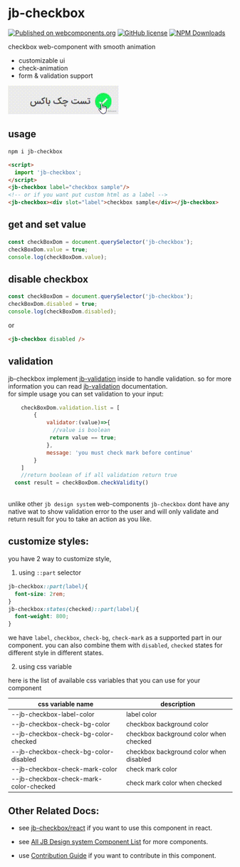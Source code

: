 # jb-checkbox

[![Published on webcomponents.org](https://img.shields.io/badge/webcomponents.org-published-blue.svg)](https://www.webcomponents.org/element/jb-checkbox)
[![GitHub license](https://img.shields.io/badge/license-MIT-brightgreen.svg)](https://raw.githubusercontent.com/javadbat/jb-checkbox/main/LICENSE)
[![NPM Downloads](https://img.shields.io/npm/dw/jb-checkbox)](https://www.npmjs.com/package/jb-checkbox)

checkbox web-component with smooth animation

- customizable ui
- check-animation
- form & validation support

![demo](demo-gif.gif)

## usage

```terminal
npm i jb-checkbox
```

```HTML
<script>
  import 'jb-checkbox';
</script>
<jb-checkbox label="checkbox sample"/>
<!-- or if you want put custom html as a label -->
<jb-checkbox><div slot="label">checkbox sample</div></jb-checkbox>
```
## get and set value

```javascript
const checkBoxDom = document.querySelector('jb-checkbox');
checkBoxDom.value = true;
console.log(checkBoxDom.value);
```
## disable checkbox

```javascript
const checkBoxDom = document.querySelector('jb-checkbox');
checkBoxDom.disabled = true;
console.log(checkBoxDom.disabled);
```
or

```html
<jb-checkbox disabled />
```

## validation

jb-checkbox implement  [jb-validation](https://github.com/javadbat/jb-validation) inside to handle validation. so for more information you can read [jb-validation](https://github.com/javadbat/jb-validation) documentation.  
for simple usage you can set validation to your input:

```js
    checkBoxDom.validation.list = [
        {
            validator:(value)=>{
              //value is boolean
             return value == true;
            },
            message: 'you must check mark before continue'
        }
    ]
    //return boolean of if all validation return true
  const result = checkBoxDom.checkValidity()
    
```
unlike other `jb design system` web-components `jb-checkbox` dont have any native wat to show validation error to the user and will only validate and return result for you to take an action as you like.

## customize styles:

you have 2 way to customize style,
1. using `::part` selector
```css
jb-checkbox::part(label){
  font-size: 2rem;
}
jb-checkbox:states(checked)::part(label){
  font-weight: 800;
}
```
we have `label`, `checkbox`, `check-bg`, `check-mark` as a supported part in our component. you can also combine them with `disabled`, `checked` states for different style in different states.

2. using css variable

here is the list of available css variables that you can use for your component

| css variable name                      | description                                      |
| -------------                          | -------------                                    |
| --jb-checkbox-label-color              | label color                                      |
| --jb-checkbox-check-bg-color           | checkbox background color                        |
| --jb-checkbox-check-bg-color-checked   | checkbox background color when checked           |
| --jb-checkbox-check-bg-color-disabled  | checkbox background color when disabled          |
| --jb-checkbox-check-mark-color         | check mark color                                 |
| --jb-checkbox-check-mark-color-checked | check mark color when checked                    |

## Other Related Docs:

- see [jb-checkbox/react](https://github.com/javadbat/jb-checkbox/tree/main/react) if you want to use this component in react.

- see [All JB Design system Component List](https://github.com/javadbat/design-system/blob/main/docs/component-list.md) for more components.

- use [Contribution Guide](https://github.com/javadbat/design-system/blob/main/docs/contribution-guide.md) if you want to contribute in this component.


